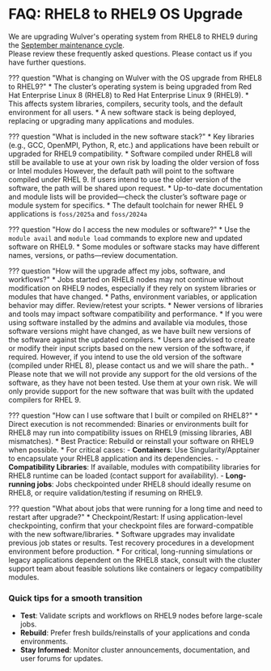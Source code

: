 # FAQ: RHEL8 to RHEL9 OS Upgrade

We are upgrading Wulver's operating system from RHEL8 to RHEL9 during the [September maintenance cycle](../news/posts/2025-07-29.md/#wulver-maintenance).<br>
Please review these frequently asked questions. Please contact us if you have further questions. 


??? question "What is changing on Wulver with the OS upgrade from RHEL8 to RHEL9?"
    * The cluster’s operating system is being upgraded from Red Hat Enterprise Linux 8 (RHEL8) to Red Hat Enterprise Linux 9 (RHEL9).
    * This affects system libraries, compilers, security tools, and the default environment for all users.
    * A new software stack is being deployed, replacing or upgrading many applications and modules.


??? question "What is included in the new software stack?"
    * Key libraries (e.g., GCC, OpenMPI, Python, R, etc.) and applications have been rebuilt or upgraded for RHEL9 compatibility.
    * Software compiled under RHEL8 will still be available to use at your own risk by loading the older version of foss or Intel modules However, the default path will point to the software compiled under RHEL 9. If users intend to use the older version of the software, the path will be shared upon request.
    * Up-to-date documentation and module lists will be provided—check the cluster’s software page or module system for specifics.
    * The default toolchain for newer RHEL 9 applications is `foss/2025a` and `foss/2024a` 


??? question "How do I access the new modules or software?"
    * Use the `module avail` and `module load` commands to explore new and updated software on RHEL9.
    * Some modules or software stacks may have different names, versions, or paths—review documentation.


??? question "How will the upgrade affect my jobs, software, and workflows?"
    * Jobs started on RHEL8 nodes may not continue without modification on RHEL9 nodes, especially if they rely on system libraries or modules that have changed.
    * Paths, environment variables, or application behavior may differ. Review/retest your scripts.
    * Newer versions of libraries and tools may impact software compatibility and performance.
    * If you were using software installed by the admins and available via modules, those software versions might have changed, as we have built new versions of the software against the updated compilers.
    * Users are advised to create or modify their input scripts based on the new version of the software, if required. However, if you intend to use the old version of the software (compiled under RHEL 8), please contact us and we will share the path..
    * Please note that we will not provide any support for the old versions of the software, as they have not been tested. Use them at your own risk. We will only provide support for the new software that was built with the updated compilers for RHEL 9.


??? question "How can I use software that I built or compiled on RHEL8?"
    * Direct execution is not recommended: Binaries or environments built for RHEL8 may run into compatibility issues on RHEL9 (missing libraries, ABI mismatches).
    * Best Practice: Rebuild or reinstall your software on RHEL9 when possible.
    * For critical cases:
        - **Containers**: Use Singularity/Apptainer to encapsulate your RHEL8 application and its dependencies.
        - **Compatibility Libraries**: If available, modules with compatibility libraries for RHEL8 runtime can be loaded (contact support for availability).
        - **Long-running jobs**: Jobs checkpointed under RHEL8 should ideally resume on RHEL8, or require validation/testing if resuming on RHEL9.


??? question "What about jobs that were running for a long time and need to restart after upgrade?"
    * Checkpoint/Restart: If using application-level checkpointing, confirm that your checkpoint files are forward-compatible with the new software/libraries.
    * Software upgrades may invalidate previous job states or results. Test recovery procedures in a development environment before production.
    * For critical, long-running simulations or legacy applications dependent on the RHEL8 stack, consult with the cluster support team about feasible solutions like containers or legacy compatibility modules.


### Quick tips for a smooth transition

- **Test**: Validate scripts and workflows on RHEL9 nodes before large-scale jobs.
- **Rebuild**: Prefer fresh builds/reinstalls of your applications and conda environments.
- **Stay Informed**: Monitor cluster announcements, documentation, and user forums for updates.


